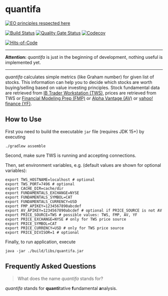 # quantifa

[![EO principles respected here](https://www.elegantobjects.org/badge.svg)](https://www.elegantobjects.org)

[![Build Status](https://travis-ci.com/ivankohut/quantifa.svg?branch=master)](https://travis-ci.com/ivankohut/quantifa)
[![Quality Gate Status](https://sonarcloud.io/api/project_badges/measure?project=ivankohut_quantifa&metric=alert_status)](https://sonarcloud.io/dashboard?id=ivankohut_quantifa)
[![Codecov](https://codecov.io/gh/ivankohut/quantifa/branch/master/graph/badge.svg)](https://codecov.io/gh/ivankohut/quantifa)

[![Hits-of-Code](https://hitsofcode.com/github/ivankohut/quantifa)](https://hitsofcode.com/view/github/ivankohut/quantifa)

---
**Attention:** *quantifa* is just in the beginning of development, nothing
useful is implemented yet.

---

*quantifa* calculates simple metrics (like Graham number) for given list of
stocks. This information can help you to decide which stocks are worth
buying/selling based on value investing principles. Stock fundamental data are
retrieved from [IB Trader Workstation (TWS)](https://www1.interactivebrokers.com/en/index.php?f=14099),
prices are retrieved from TWS or [Financial Modeling Prep (FMP)](https://financialmodelingprep.com/developer/docs/)
or [Alpha Vantage (AV)](https://www.alphavantage.co/documentation/) or [yahoo! finance (YF)](https://finance.yahoo.com).

## How to Use

First you need to build the executable `jar` file (requires JDK 15+) by
executing

```shell script
./gradlew assemble
```

Second, make sure TWS is running and accepting connections.

Then, set environment variables, e.g. (default values are shown for optional
variables):

```shell
export TWS_HOSTNAME=localhost # optional
export TWS_PORT=7496 # optional
export CACHE_DIR=cache/dir
export FUNDAMENTALS_EXCHANGE=NYSE
export FUNDAMENTALS_SYMBOL=CAT
export FUNDAMENTALS_CURRENCY=USD
export FMP_APIKEY=1234567890abcdef
export AV_APIKEY=1234567890abcdef # optional if PRICE_SOURCE is not AV
export PRICE_SOURCE=TWS # possible values: TWS, FMP, AV, YF
export PRICE_EXCHANGE=NYSE # only for TWS price source
export PRICE_SYMBOL=CAT
export PRICE_CURRENCY=USD # only for TWS price source
export PRICE_DIVISOR=1 # optional
```

Finally, to run application, execute

```shell script
java -jar ./build/libs/quantifa.jar
```

## Frequently Asked Questions

> What does the name *quantifa* stands for?

*quantifa* stands for **quanti**tative **f**undamental **a**nalysis.
